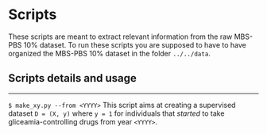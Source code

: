 # Scripts

These scripts are meant to extract relevant information from the raw MBS-PBS 10% dataset.
To run these scripts you are supposed to have to have organized the MBS-PBS 10% dataset in the folder `../../data`.

## Scripts details and usage
-----
`$ make_xy.py --from <YYYY>`
This script aims at creating a supervised dataset `D = (X, y)` where `y = 1` for individuals that *started* to take
gliceamia-controlling drugs from year `<YYYY>`.
